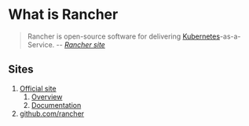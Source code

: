 # What is Rancher

> Rancher is open-source software for delivering [Kubernetes](kubernetes.md)-as-a-Service.
> -- *[Rancher site](https://rancher.com/)*

## Sites

1. [Official site](https://rancher.com)
    1. [Overview](https://rancher.com/what-is-rancher/overview/)
    1. [Documentation](https://rancher.com/docs/)
1. [github.com/rancher](https://github.com/rancher)
